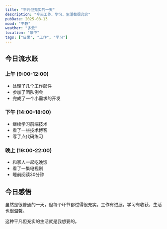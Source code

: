 ```yaml
---
title: "平凡但充实的一天"
description: "今天工作、学习、生活都很充实"
pubDate: 2025-08-13
mood: "平静"
weather: "多云"
location: "家中"
tags: ["日常", "工作", "学习"]
---
```


## 今日流水账

### 上午 (9:00-12:00)

- 处理了几个工作邮件
- 参加了团队例会
- 完成了一个小需求的开发

### 下午 (14:00-18:00)

- 继续学习前端技术
- 看了一些技术博客
- 写了点代码练习

### 晚上 (19:00-22:00)

- 和家人一起吃晚饭
- 看了一集电视剧
- 睡前阅读30分钟

## 今日感悟

虽然是很普通的一天，但每个环节都过得很充实。工作有进展，学习有收获，生活也很温馨。

这种平凡但充实的生活就是我想要的。
